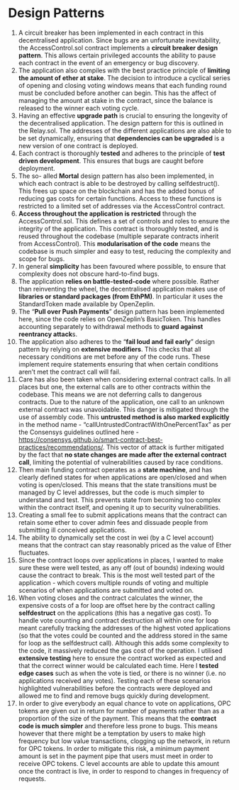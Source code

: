 # Design Patterns

1. A circuit breaker has been implemented in each contract in this decentralised application. Since bugs are an unfortunate inevitability, the AccessControl.sol contract implements a **circuit breaker design pattern**. This allows certain privileged accounts the ability to pause each contract in the event of an emergency or bug discovery. 
2. The application also compiles with the best practice principle of **limiting the amount of ether at stake**. The decision to introduce a cyclical series of opening and closing voting windows means that each funding round must be concluded before another can begin. This has the affect of managing the amount at stake in the contract, since the balance is released to the winner each voting cycle.
3. Having an effective **upgrade path** is crucial to ensuring the longevity of the decentralised application. The design pattern for this is outlined in the Relay.sol. The addresses of the different applications are also able to be set dynamically, ensuring that **dependencies can be upgraded** is a new version of one contract is deployed.
4. Each contract is thoroughly **tested** and adheres to the principle of **test driven development**. This ensures that bugs are caught before deployment. 
5. The so- alled **Mortal** design pattern has also been implemented, in which each contract is able to be destroyed by calling selfdestruct(). This frees up space on the blockchain and has the added bonus of reducing gas costs for certain functions. Access to these functions is restricted to a limited set of addresses via the AccessControl contract.
6. **Access throughout the application is restricted** through the AccessControl.sol. This defines a set of controls and roles to ensure the integrity of the application. This contract is thoroughly tested, and is reused throughout the codebase (multiple separate contracts inherit from AccessControl). This **modularisation of the code** means the codebase is much simpler and easy to test, reducing the complexity and scope for bugs.
7. In general **simplicity** has been favoured where possible, to ensure that complexity does not obscure hard-to-find bugs. 
8. The application **relies on battle-tested-code** where possible. Rather than reinventing the wheel, the decentralised application makes use of **libraries or standard packages (from EthPM)**. In particular it uses the StandardToken made available by OpenZeplin.
9. The “**Pull over Push Payments**” design pattern has been implemented here, since the code relies on OpenZeplin’s BasicToken. This handles accounting separately to withdrawal methods to **guard against reentrancy attack**s.
10. The application also adheres to the “**fail loud and fail early**” design pattern by relying on **extensive modifiers**. This checks that all necessary conditions are met before any of the code runs. These implement require statements ensuring that when certain conditions aren’t met the contract call will fail. 
11. Care has also been taken when considering external contract calls. In all places but one, the external calls are to other contracts within the codebase. This means we are not deferring calls to dangerous contracts. Due to the nature of the application, one call to an unknown external contract was unavoidable. This danger is mitigated through the use of assembly code. This **untrusted method is also marked explicitly** in the method name - “callUntrustedContractWithOnePercentTax” as per the Consensys guidelines outlined here - https://consensys.github.io/smart-contract-best-practices/recommendations/. This vector of attack is further mitigated by the fact that **no state changes are made after the external contract call**, limiting the potential of vulnerabilities caused by race conditions. 
12. Then main funding contract operates as a **state machine**, and has clearly defined states for when applications are open/closed and when voting is open/closed. This means that the state transitions must be managed by C level addresses, but the code is much simpler to understand and test. This prevents state from becoming too complex within the contract itself, and opening it up to security vulnerabilities.
13. Creating a small fee to submit applications means that the contract can retain some ether to cover admin fees and dissuade people from submitting ill conceived applications.
14. The ability to dynamically set the cost in wei (by a C level account) means that the contract can stay reasonably priced as the value of Ether fluctuates.
15. Since the contract loops over applications in places, I wanted to make sure these were well tested, as any off (out of bounds) indexing would cause the contract to break. This is the most well tested part of the application - which covers multiple rounds of voting and multiple scenarios of when applications are submitted and voted on.
16. When voting closes and the contract calculates the winner, the expensive costs of a for loop are offset here by the contract calling **selfdestruct** on the applications (this has a negative gas cost). To handle vote counting and contract destruction all within one for loop meant carefully tracking the addresses of the highest voted applications (so that the votes could be counted and the address stored in the same for loop as the selfdestruct call). Although this adds some complexity to the code, it massively reduced the gas cost of the operation. I utilised **extensive testing** here to ensure the contract worked as expected and that the correct winner would be calculated each time. Here I **tested edge cases** such as when the vote is tied, or there is no winner (i.e. no applications received any votes). Testing each of these scenarios highlighted vulnerabilities before the contracts were deployed and allowed me to find and remove bugs quickly during development.
17. In order to give everybody an equal chance to vote on applications, OPC tokens are given out in return for number of payments rather than as a proportion of the size of the payment. This means that the **contract code is much simpler** and therefore less prone to bugs. This means however that there might be a temptation by users to make high frequency but low value transactions, clogging up the network, in return for OPC tokens. In order to mitigate this risk, a minimum payment amount is set in the payment pipe that users must meet in order to receive OPC tokens. C level accounts are able to update this amount once the contract is live, in order to respond to changes in frequency of requests.
